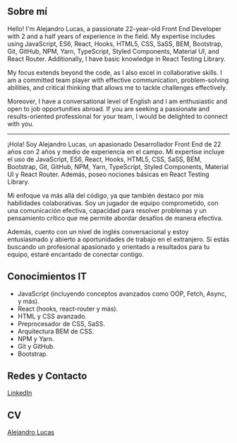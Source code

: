 ## Sobre mí
Hello! I'm Alejandro Lucas, a passionate 22-year-old Front End Developer with 2 and a half years of experience in the field. My expertise includes using JavaScript, ES6, React, Hooks, HTML5, CSS, SaSS, BEM, Bootstrap, Git, GitHub, NPM, Yarn, TypeScript, Styled Components, Material UI, and React Router. Additionally, I have basic knowledge in React Testing Library.

My focus extends beyond the code, as I also excel in collaborative skills. I am a committed team player with effective communication, problem-solving abilities, and critical thinking that allows me to tackle challenges effectively.

Moreover, I have a conversational level of English and I am enthusiastic and open to job opportunities abroad. If you are seeking a passionate and results-oriented professional for your team, I would be delighted to connect with you.

__________________________________________________________________________________________________________________


¡Hola! Soy Alejandro Lucas, un apasionado Desarrollador Front End de 22 años con 2 años y medio de experiencia en el campo. Mi expertise incluye el uso de JavaScript, ES6, React, Hooks, HTML5, CSS, SaSS, BEM, Bootstrap, Git, GitHub, NPM, Yarn, TypeScript, Styled Components, Material UI y React Router. Además, poseo nociones básicas en React Testing Library.

Mi enfoque va más allá del código, ya que también destaco por mis habilidades colaborativas. Soy un jugador de equipo comprometido, con una comunicación efectiva, capacidad para resolver problemas y un pensamiento crítico que me permite abordar desafíos de manera efectiva.

Además, cuento con un nivel de inglés conversacional y estoy entusiasmado y abierto a oportunidades de trabajo en el extranjero. Si estás buscando un profesional apasionado y orientado a resultados para tu equipo, estaré encantado de conectar contigo.
 
## Conocimientos IT
  - JavaScript (incluyendo conceptos avanzados como OOP, Fetch, Async, y más).
  - React (hooks, react-router y más).
  - HTML y CSS avanzado.
  - Preprocesador de CSS, SaSS.
  - Arquitectura BEM de CSS.
  - NPM y Yarn.
  - Git y GitHub.
  - Bootstrap.

## Redes y Contacto
[LinkedIn](linkedin.com/in/alejandrolucas161)

## CV
[Alejandro Lucas](https://drive.google.com/file/d/1icm4Bqfh8CJF_FHCmSTnJm7lZbvxG0Mj/view?usp=sharing)

